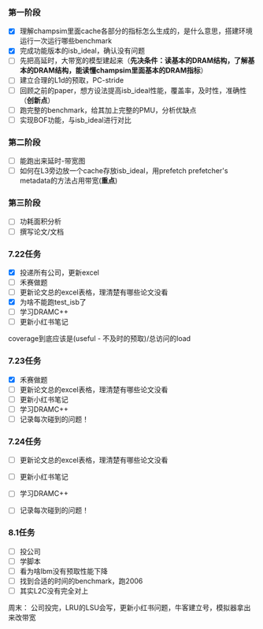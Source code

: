 ### 第一阶段
- [x] 理解champsim里面cache各部分的指标怎么生成的，是什么意思，搭建环境运行一次运行哪些benchmark
- [x] 完成功能版本的isb_ideal，确认没有问题
- [ ] 先把高延时，大带宽的模型建起来（**先决条件：读基本的DRAM结构，了解基本的DRAM结构，能读懂champsim里面基本的DRAM指标**）
- [ ] 建立合理的L1d的预取，PC-stride
- [ ]  回顾之前的paper，想方设法提高isb_ideal性能，覆盖率，及时性，准确性（**创新点**）
- [ ] 跑完整的benchmark，给其加上完整的PMU，分析优缺点
- [ ] 实现BOF功能，与isb_ideal进行对比

### 第二阶段
- [ ] 能跑出来延时-带宽图
- [ ] 如何在L3旁边放一个cache存放isb_ideal，用prefetch prefetcher's metadata的方法占用带宽(**重点**)

### 第三阶段
- [ ] 功耗面积分析
- [ ] 撰写论文/文档

### 7.22任务
- [x] 投递所有公司，更新excel
- [ ] 禾赛做题
- [ ] 更新论文总的excel表格，理清楚有哪些论文没看
- [x] 为啥不能跑test_isb了
- [ ] 学习DRAMC++
- [ ] 更新小红书笔记

coverage到底应该是(useful - 不及时的预取)/总访问的load

### 7.23任务
- [x] 禾赛做题
- [ ] 更新论文总的excel表格，理清楚有哪些论文没看
- [ ] 更新小红书笔记
- [ ] 学习DRAMC++
- [ ] 记录每次碰到的问题！

### 7.24任务
- [ ] 更新论文总的excel表格，理清楚有哪些论文没看
- [ ] 更新小红书笔记
- [ ] 学习DRAMC++
- [ ] 记录每次碰到的问题！


### 8.1任务
- [ ] 投公司
- [ ] 学脚本
- [ ] 看为啥lbm没有预取性能下降
- [ ] 找到合适的时间的benchmark，跑2006
- [ ] 其实L2C没有完全对上

周末：
公司投完，LRU的LSU会写，更新小红书问题，牛客建立号，模拟器拿出来改带宽